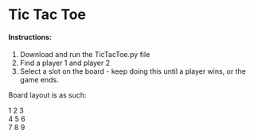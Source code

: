 # Tic Tac Toe

#### Instructions:
1. Download and run the TicTacToe.py file
2. Find a player 1 and player 2
3. Select a slot on the board - keep doing this until a player wins, or the game ends.

Board layout is as such:

1 2 3   
4 5 6   
7 8 9   
